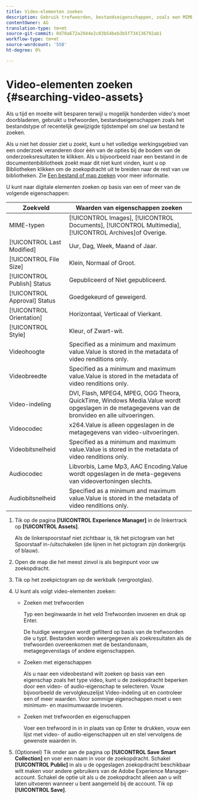```yaml
---
title: Video-elementen zoeken
description: Gebruik trefwoorden, bestandseigenschappen, zoals een MIME-type, grootte of onlangs gewijzigde tijdstempel om het bestand snel in AEM Assets te vinden.
contentOwner: AG
translation-type: tm+mt
source-git-commit: 0d70a672a2944e2c03b54beb3b5f734136792ab1
workflow-type: tm+mt
source-wordcount: '558'
ht-degree: 0%

---
```



# Video-elementen zoeken {#searching-video-assets}

Als u tijd en moeite wilt besparen terwijl u mogelijk honderden video&#39;s moet doorbladeren, gebruikt u trefwoorden, bestandseigenschappen zoals het bestandstype of recentelijk gewijzigde tijdstempel om snel uw bestand te zoeken.

Als u niet het dossier ziet u zoekt, kunt u het volledige werkingsgebied van een onderzoek veranderen door één van de opties bij de bodem van de onderzoeksresultaten te klikken. Als u bijvoorbeeld naar een bestand in de documentenbibliotheek zoekt maar dit niet kunt vinden, kunt u op Bibliotheken klikken om de zoekopdracht uit te breiden naar de rest van uw bibliotheken. Zie [Een bestand of map zoeken](https://windows.microsoft.com/en-us/windows7/find-a-file-or-folder) voor meer informatie.

U kunt naar digitale elementen zoeken op basis van een of meer van de volgende eigenschappen:

| Zoekveld | Waarden van eigenschappen zoeken |
|---|---|
| MIME-typen | [!UICONTROL Images],  [!UICONTROL Documents],  [!UICONTROL Multimedia],  [!UICONTROL Archives]of Overige. |
| [!UICONTROL Last Modified] | Uur, Dag, Week, Maand of Jaar. |
| [!UICONTROL File Size] | Klein, Normaal of Groot. |
| [!UICONTROL Publish] Status | Gepubliceerd of Niet gepubliceerd. |
| [!UICONTROL Approval] Status | Goedgekeurd of geweigerd. |
| [!UICONTROL Orientation] | Horizontaal, Verticaal of Vierkant. |
| [!UICONTROL Style] | Kleur, of Zwart-wit. |
| Videohoogte | Specified as a minimum and maximum value.Value is stored in the metadata of video renditions only. |
| Videobreedte | Specified as a minimum and maximum value.Value is stored in the metadata of video renditions only. |
| Video-indeling | DVI, Flash, MPEG4, MPEG, OGG Theora, QuickTime, Windows Media.Value wordt opgeslagen in de metagegevens van de bronvideo en alle uitvoeringen. |
| Videocodec | x264.Value is alleen opgeslagen in de metagegevens van video-uitvoeringen. |
| Videobitsnelheid | Specified as a minimum and maximum value.Value is stored in the metadata of video renditions only. |
| Audiocodec | Libvorbis, Lame Mp3, AAC Encoding.Value wordt opgeslagen in de meta-gegevens van videovertoningen slechts. |
| Audiobitsnelheid | Specified as a minimum and maximum value.Value is stored in the metadata of video renditions only. |

1. Tik op de pagina **[!UICONTROL Experience Manager]** in de linkertrack op **[!UICONTROL Assets]**.

   Als de linkerspoorstaaf niet zichtbaar is, tik het pictogram van het Spoorstaaf in-/uitschakelen (de lijnen in het pictogram zijn donkergrijs of blauw).

1. Open de map die het meest zinvol is als beginpunt voor uw zoekopdracht.
1. Tik op het zoekpictogram op de werkbalk (vergrootglas).
1. U kunt als volgt video-elementen zoeken:

   * Zoeken met trefwoorden

      Typ een beginwaarde in het veld Trefwoorden invoeren en druk op Enter.

      De huidige weergave wordt gefilterd op basis van de trefwoorden die u typt. Bestanden worden weergegeven als zoekresultaten als de trefwoorden overeenkomen met de bestandsnaam, metagegevenstags of andere eigenschappen.

   * Zoeken met eigenschappen

      Als u naar een videobestand wilt zoeken op basis van een eigenschap zoals het type video, kunt u de zoekopdracht beperken door een video- of audio-eigenschap te selecteren. Vouw bijvoorbeeld de vervolgkeuzelijst Video-indeling uit en controleer een of meer waarden. Voor sommige eigenschappen moet u een minimum- en maximumwaarde invoeren.

   * Zoeken met trefwoorden en eigenschappen

      Voer een trefwoord in in in plaats van op Enter te drukken, vouw een lijst met video- of audio-eigenschappen uit en stel vervolgens de gewenste waarden in.

1. (Optioneel) Tik onder aan de pagina op **[!UICONTROL Save Smart Collection]** en voer een naam in voor de zoekopdracht. Schakel **[!UICONTROL Public]** in als u de opgeslagen zoekopdracht beschikbaar wilt maken voor andere gebruikers van de Adobe Experience Manager-account. Schakel de optie uit als u de zoekopdracht alleen aan u wilt laten uitvoeren wanneer u bent aangemeld bij de account. Tik op **[!UICONTROL Save]**.
